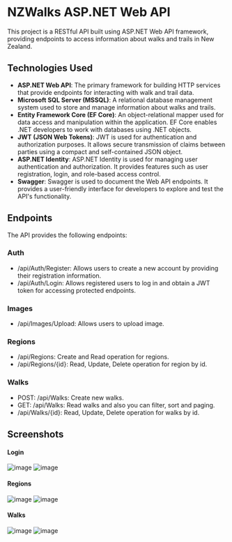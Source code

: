 # NZWalks ASP.NET Web API
This project is a RESTful API built using ASP.NET Web API framework, providing endpoints to access information about walks and trails in New Zealand.

## Technologies Used
- **ASP.NET Web API**: The primary framework for building HTTP services that provide endpoints for interacting with walk and trail data.
- **Microsoft SQL Server (MSSQL)**: A relational database management system used to store and manage information about walks and trails.
- **Entity Framework Core (EF Core)**: An object-relational mapper used for data access and manipulation within the application. EF Core enables .NET developers to work with databases using .NET objects.
- **JWT (JSON Web Tokens)**: JWT is used for authentication and authorization purposes. It allows secure transmission of claims between parties using a compact and self-contained JSON object.
- **ASP.NET Identity**: ASP.NET Identity is used for managing user authentication and authorization. It provides features such as user registration, login, and role-based access control.
- **Swagger**: Swagger is used to document the Web API endpoints. It provides a user-friendly interface for developers to explore and test the API's functionality.

## Endpoints
The API provides the following endpoints:
### Auth
- /api/Auth/Register: Allows users to create a new account by providing their registration information.
- /api/Auth/Login: Allows registered users to log in and obtain a JWT token for accessing protected endpoints.
### Images
- /api/Images/Upload: Allows users to upload image.
### Regions
- /api/Regions: Create and Read operation for regions.
- /api/Regions/{id}: Read, Update, Delete operation for region by id.
### Walks
- POST: /api/Walks: Create new walks.
- GET: /api/Walks: Read walks and also you can filter, sort and paging.
- /api/Walks/{id}: Read, Update, Delete operation for walks by id.

## Screenshots
#### Login
![image](https://github.com/Porcelainz/NZWalks/assets/63963971/1aef35a8-cd55-4bdc-8090-7885dc7bd7b2)
![image](https://github.com/Porcelainz/NZWalks/assets/63963971/5fb8066f-2763-4f7f-815d-3780a3a6b7cc)
#### Regions
![image](https://github.com/Porcelainz/NZWalks/assets/63963971/b9af428e-47bf-499d-a015-436bd2905c32)
![image](https://github.com/Porcelainz/NZWalks/assets/63963971/83e05b6d-5081-412c-8982-15af05eaae94)
#### Walks
![image](https://github.com/Porcelainz/NZWalks/assets/63963971/2d3b6ee9-568c-4e22-b159-54d1d5690b3f)
![image](https://github.com/Porcelainz/NZWalks/assets/63963971/42c1edb7-b36c-451e-ac8c-0f315704304e)
